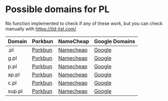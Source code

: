 # Possible domains for PL

No function implemented to check if any of these work, but you can check manually with https://tld-list.com/

| Domain | Porkbun | NameCheap | Google Domains |
|---|---|---|---|
| .pl | [Porkbun](https://porkbun.com/checkout/search?prb=e814663da1&tlds=&idnLanguage=&search=search&q=.pl) | [Namecheap](https://www.namecheap.com/domains/registration/results/?domain=.pl) | [Google](https://domains.google.com/registrar/search?searchTerm=.pl) |
| g.pl | [Porkbun](https://porkbun.com/checkout/search?prb=e814663da1&tlds=&idnLanguage=&search=search&q=g.pl) | [Namecheap](https://www.namecheap.com/domains/registration/results/?domain=g.pl) | [Google](https://domains.google.com/registrar/search?searchTerm=g.pl) |
| p.pl | [Porkbun](https://porkbun.com/checkout/search?prb=e814663da1&tlds=&idnLanguage=&search=search&q=p.pl) | [Namecheap](https://www.namecheap.com/domains/registration/results/?domain=p.pl) | [Google](https://domains.google.com/registrar/search?searchTerm=p.pl) |
| ap.pl | [Porkbun](https://porkbun.com/checkout/search?prb=e814663da1&tlds=&idnLanguage=&search=search&q=ap.pl) | [Namecheap](https://www.namecheap.com/domains/registration/results/?domain=ap.pl) | [Google](https://domains.google.com/registrar/search?searchTerm=ap.pl) |
| c.pl | [Porkbun](https://porkbun.com/checkout/search?prb=e814663da1&tlds=&idnLanguage=&search=search&q=c.pl) | [Namecheap](https://www.namecheap.com/domains/registration/results/?domain=c.pl) | [Google](https://domains.google.com/registrar/search?searchTerm=c.pl) |
| sup.pl | [Porkbun](https://porkbun.com/checkout/search?prb=e814663da1&tlds=&idnLanguage=&search=search&q=sup.pl) | [Namecheap](https://www.namecheap.com/domains/registration/results/?domain=sup.pl) | [Google](https://domains.google.com/registrar/search?searchTerm=sup.pl) |
